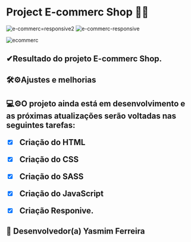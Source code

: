 # Project E-commerc Shop 🛒👜

![e-commerc=responsive2](https://user-images.githubusercontent.com/97356148/173678801-2db11ee0-5504-4ecf-9d45-e9bc101c3215.jpg)
![e-commerc-responsive](https://user-images.githubusercontent.com/97356148/173678861-b30d44f2-0f16-47a7-9566-6379f002a414.jpg)

![ecommerc](https://user-images.githubusercontent.com/97356148/173678949-d14ee29b-7672-41cd-92d2-c6c48ecda91b.jpg)





<h2>✔Resultado do projeto E-commerc Shop.
<h2>🛠⚙Ajustes e melhorias

<h2>💻⚙O projeto ainda está em desenvolvimento e as próximas atualizações serão voltadas nas seguintes tarefas:

- [x] Criação do HTML
- [x] Criação do CSS
- [x] Criação do SASS
- [x] Criação do JavaScript
- [x] Criação Responive.
  

## 🤝 Desenvolvedor(a) Yasmim Ferreira
